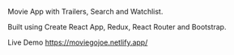 Movie App with Trailers, Search and Watchlist.

Built using Create React App, Redux, React Router and Bootstrap.

Live Demo https://moviegojoe.netlify.app/
